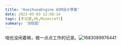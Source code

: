 ```yaml
---
title: 'HueihueaEngine ASM设计草案'
date: 2023-05-03 12:58:14
tags: [手记类,HE,Minecraft]
summary: '流程图'
---
```


咱也没闲着嘛，做一点点工作的记录。![1683089976441](/post-images/1683089976441.png)

